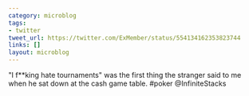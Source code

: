 ```yaml
---
category: microblog
tags:
- twitter
tweet_url: https://twitter.com/ExMember/status/554134162353823744
links: []
layout: microblog
---
```

"I f**king hate tournaments" was the first thing the stranger said to me when he sat down at the cash game table. #poker @InfiniteStacks
